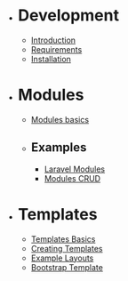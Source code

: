 * # Development
    * [Introduction](README.md)
    * [Requirements](start.md)
    * [Installation](installation.md)


 
* # Modules
    * [Modules basics](modules_101.md)
    * ## Examples
        * [Laravel Modules](modules_laravel.md)
        * [Modules CRUD](modules_crud.md)

    
 

* # Templates
    * [Templates Basics](templates_101.md)
    * [Creating Templates](templates_creating.md)
    * [Example Layouts](templates_example.md)
    * [Bootstrap Template](templates_bootstrap.md)

